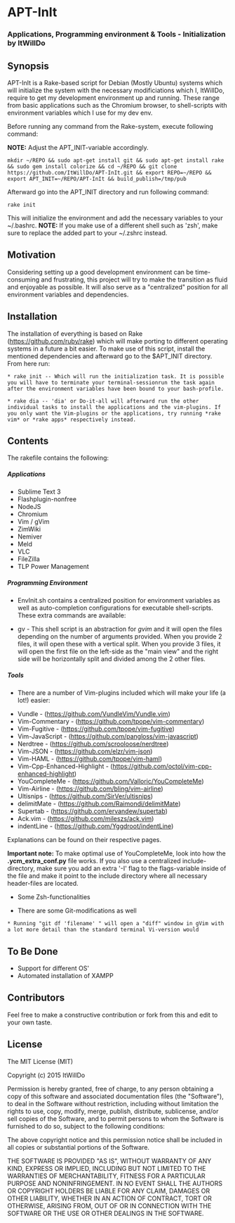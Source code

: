 # APT-InIt
### Applications, Programming environment & Tools - Initialization by ItWillDo



## Synopsis


APT-InIt is a Rake-based script for Debian (Mostly Ubuntu) systems which will initialize the system with the necessary modificiations which I, ItWillDo, require to get my development environment up and running. These range from basic applications such as the Chromium browser, to shell-scripts with environment variables which I use for my dev env. 

Before running any command from the Rake-system, execute following command: 

**NOTE:** Adjust the APT_INIT-variable accordingly.
```
mkdir ~/REPO && sudo apt-get install git && sudo apt-get install rake && sudo gem install colorize && cd ~/REPO && git clone https://github.com/ItWillDo/APT-InIt.git && export REPO=~/REPO && export APT_INIT=~/REPO/APT-InIt && build_publish=/tmp/pub
```

Afterward go into the APT_INIT directory and run following command: 

```
rake init
```

This will initialize the environment and add the necessary variables to your ~/.bashrc.
**NOTE:** If you make use of a different shell such as 'zsh', make sure to replace the added part to your ~/.zshrc instead.


## Motivation

Considering setting up a good development environment can be time-consuming and frustrating, this project will try to make the transition as fluid and enjoyable as possible. It will also serve as a "centralized" position for all environment variables and dependencies. 

## Installation

The installation of everything is based on Rake (https://github.com/ruby/rake) which will make porting to different operating systems in a future a bit easier. To make use of this script, install the mentioned dependencies and afterward go to the $APT_INIT directory. From here run: 

```
* rake init -- Which will run the initialization task. It is possible you will have to terminate your terminal-sessionrun the task again after the environment variables have been bound to your bash-profile.
```
```
* rake dia -- 'dia' or Do-it-all will afterward run the other individual tasks to install the applications and the vim-plugins. If you only want the Vim-plugins or the applications, try running *rake vim* or *rake apps* respectively instead.
```

## Contents

The rakefile contains the following: 

##### Applications

* Sublime Text 3
* Flashplugin-nonfree
* NodeJS
* Chromium
* Vim / gVim
* ZimWiki
* Nemiver
* Meld
* VLC
* FileZilla
* TLP Power Management

##### Programming Environment

* EnvInit.sh contains a centralized position for environment variables as well as auto-completion configurations for executable shell-scripts. These extra commands are available:

* gv - This shell script is an abstraction for *gvim* and it will open the files depending on the number of arguments provided. When you provide 2 files, it will open these with a vertical split. When you provide 3 files, it will open the first file on the left-side as the "main view" and the right side will be horizontally split and divided among the 2 other files.

##### Tools


- There are a number of Vim-plugins included which will make your life (a lot!) easier:

* Vundle - (https://github.com/VundleVim/Vundle.vim)
* Vim-Commentary - (https://github.com/tpope/vim-commentary)
* Vim-Fugitive - (https://github.com/tpope/vim-fugitive)
* Vim-JavaScript - (https://github.com/pangloss/vim-javascript)
* Nerdtree - (https://github.com/scrooloose/nerdtree)
* Vim-JSON - (https://github.com/elzr/vim-json)
* Vim-HAML - (https://github.com/tpope/vim-haml)
* Vim-Cpp-Enhanced-Highlight - (https://github.com/octol/vim-cpp-enhanced-highlight)
* YouCompleteMe - (https://github.com/Valloric/YouCompleteMe)
* Vim-Airline - (https://github.com/bling/vim-airline)
* Ultisnips - (https://github.com/SirVer/ultisnips)
* delimitMate - (https://github.com/Raimondi/delimitMate)
* Supertab - (https://github.com/ervandew/supertab)
* Ack.vim - (https://github.com/mileszs/ack.vim)
* indentLine - (https://github.com/Yggdroot/indentLine)



Explanations can be found on their respective pages.

**Important note:** To make optimal use of YouCompleteMe, look into how the **.ycm_extra_conf.py** file works. If you also use a centralized include-directory, make sure you add an extra '-I' flag to the flags-variable inside of the file and make it point to the include directory where all necessary header-files are located.

- Some Zsh-functionalities

- There are some Git-modifications as well
```
* Running "git df 'filename' " will open a "diff" window in gVim with a lot more detail than the standard terminal Vi-version would
```

## To Be Done

* Support for different OS'
* Automated installation of XAMPP


## Contributors

Feel free to make a constructive contribution or fork from this and edit to your own taste. 

## License

The MIT License (MIT)

Copyright (c) 2015 ItWillDo

Permission is hereby granted, free of charge, to any person obtaining a copy
of this software and associated documentation files (the "Software"), to deal
in the Software without restriction, including without limitation the rights
to use, copy, modify, merge, publish, distribute, sublicense, and/or sell
copies of the Software, and to permit persons to whom the Software is
furnished to do so, subject to the following conditions:

The above copyright notice and this permission notice shall be included in all
copies or substantial portions of the Software.

THE SOFTWARE IS PROVIDED "AS IS", WITHOUT WARRANTY OF ANY KIND, EXPRESS OR
IMPLIED, INCLUDING BUT NOT LIMITED TO THE WARRANTIES OF MERCHANTABILITY,
FITNESS FOR A PARTICULAR PURPOSE AND NONINFRINGEMENT. IN NO EVENT SHALL THE
AUTHORS OR COPYRIGHT HOLDERS BE LIABLE FOR ANY CLAIM, DAMAGES OR OTHER
LIABILITY, WHETHER IN AN ACTION OF CONTRACT, TORT OR OTHERWISE, ARISING FROM,
OUT OF OR IN CONNECTION WITH THE SOFTWARE OR THE USE OR OTHER DEALINGS IN THE
SOFTWARE.
